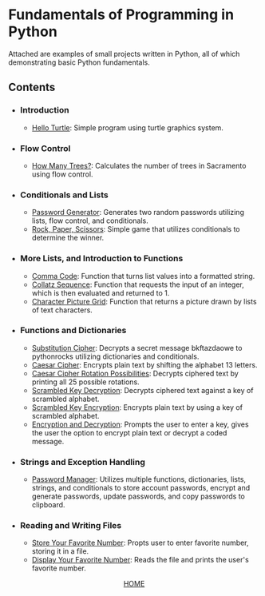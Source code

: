 # Fundamentals of Programming in Python
Attached are examples of small projects written in Python, all of which demonstrating basic Python fundamentals. 

## Contents

- ### Introduction

     - [Hello Turtle](https://github.com/samcabano/python_fundamentals/blob/master/Module%201%20-%20Introduction/Hello_Turtle.py): Simple program using turtle graphics system.

- ### Flow Control

     - [How Many Trees?](https://github.com/samcabano/python_fundamentals/blob/master/Module%202%20-%20Flow%20Control/How_Many_Trees.py): Calculates the number of trees in Sacramento using flow control.
    
- ### Conditionals and Lists

     - [Password Generator](https://github.com/samcabano/python_fundamentals/blob/master/Module%203%20-%20%20Conditionals%20and%20Lists/Password_Generator.py): Generates two random passwords utilizing lists, flow control, and conditionals.
     - [Rock, Paper, Scissors](https://github.com/samcabano/python_fundamentals/blob/master/Module%203%20-%20%20Conditionals%20and%20Lists/Rock_Paper_Scissor.py): Simple game that utilizes conditionals to determine the winner. 

- ### More Lists, and Introduction to Functions

    - [Comma Code](https://github.com/samcabano/python_fundamentals/blob/master/Module%204%20-%20Introduction%20to%20Functions/Comma_Code.py): Function that turns list values into a formatted string.
    - [Collatz Sequence](https://github.com/samcabano/python_fundamentals/blob/master/Module%204%20-%20Introduction%20to%20Functions/Collatz_Sequence.py): Function that requests the input of an integer, which is then evaluated and returned to 1.
    - [Character Picture Grid](https://github.com/samcabano/python_fundamentals/blob/master/Module%204%20-%20Introduction%20to%20Functions/Character_Pic_Grid.py): Function that returns a picture drawn by lists of text characters.

- ### Functions and Dictionaries

    - [Substitution Cipher](https://github.com/samcabano/python_fundamentals/blob/master/Module%205%20-%20Functions%20and%20Dictionaries/Substitution_Cipher.py): Decrypts a secret message bkftazdaowe to pythonrocks utilizing dictionaries and conditionals.
    - [Caesar Cipher](https://github.com/samcabano/python_fundamentals/blob/master/Module%205%20-%20Functions%20and%20Dictionaries/Ceasar_Cipher.py): Encrypts plain text by shifting the alphabet 13 letters.
    - [Caesar Cipher Rotation Possibilities](https://github.com/samcabano/python_fundamentals/blob/master/Module%205%20-%20Functions%20and%20Dictionaries/Ceasar_Cypher_Rotations.py): Decrypts ciphered text by printing all 25 possible rotations.  
    - [Scrambled Key Decryption](https://github.com/samcabano/python_fundamentals/blob/master/Module%205%20-%20Functions%20and%20Dictionaries/Scrambled_Key_Decryption.py): Decrypts ciphered text against a key of scrambled alphabet.
    - [Scrambled Key Encryption](https://github.com/samcabano/python_fundamentals/blob/master/Module%205%20-%20Functions%20and%20Dictionaries/Scrambled_Key_Encryption.py): Encrypts plain text by using a key of scrambled alphabet.
    - [Encryption and Decryption](https://github.com/samcabano/python_fundamentals/blob/master/Module%205%20-%20Functions%20and%20Dictionaries/Encryption_Decryption.py): Prompts the user to enter a key, gives the user the option to encrypt plain text or decrypt a coded message.

- ### Strings and Exception Handling

    - [Password Manager](https://github.com/samcabano/python_fundamentals/blob/master/Module%206%20-%20Strings%20and%20Exception%20Handling/Password_Manager.py): Utilizes multiple functions, dictionaries, lists, strings, and conditionals to store account passwords, encrypt and generate passwords, update passwords, and copy passwords to clipboard. 
    
- ### Reading and Writing Files

    - [Store Your Favorite Number](https://github.com/samcabano/python_fundamentals/blob/master/Module%207%20-%20Reading%20and%20Writing%20Files/Favorite_Number_1.py): Propts user to enter favorite number, storing it in a file.
    - [Display Your Favorite Number](https://github.com/samcabano/python_fundamentals/blob/master/Module%207%20-%20Reading%20and%20Writing%20Files/Favorite_Number_2.py): Reads the file and prints the user's favorite number.


<p align="center">
  <a href="https://samcabano.github.io/cabano-profile/">HOME</a>
</p>


